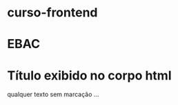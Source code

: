 # curso-frontend

# EBAC
<!DOCTYPE html>
<html lang="pt_BR">
	<head>
		<title>Título da página exibido no navegador</title>
	</head>
	<body>
		<h1>Título exibido no corpo html</h1>
		<p>qualquer texto sem marcação ... </p>
	</body>
</html>
